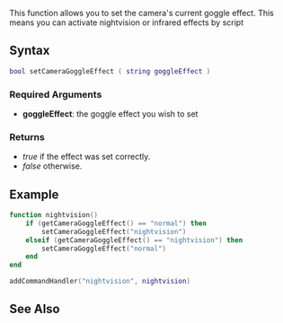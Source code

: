 This function allows you to set the camera's current goggle effect. This means you can activate nightvision or infrared effects by script

Syntax
------

``` lua
bool setCameraGoggleEffect ( string goggleEffect )
```

### Required Arguments

-   **goggleEffect**: the goggle effect you wish to set

### Returns

-   *true* if the effect was set correctly.
-   *false* otherwise.

Example
-------

``` lua
function nightvision()
    if (getCameraGoggleEffect() == "normal") then
        setCameraGoggleEffect("nightvision")
    elseif (getCameraGoggleEffect() == "nightvision") then
        setCameraGoggleEffect("normal")
    end
end

addCommandHandler("nightvision", nightvision)
```

See Also
--------
